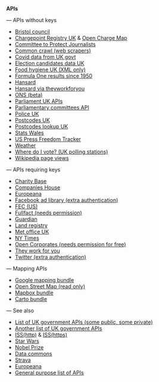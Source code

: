 **APIs**

— APIs without keys
- [Bristol council](https://opendata.bristol.gov.uk/api/v1/console/)
- [Chargepoint Registry UK](https://chargepoints.dft.gov.uk/api/help) & [Open Charge Map](https://openchargemap.org/site/develop/api)
- [Committee to Protect Journalists](https://cpj.org/data-api/)
- [Common crawl (web scrapers)](http://index.commoncrawl.org/)
- [Covid data from UK govt](https://coronavirus.data.gov.uk/details/developers-guide)
- [Election candidates data UK](https://candidates.democracyclub.org.uk/api/docs/next/)
- [Food hygiene UK (XML only)](https://www.food.gov.uk/uk-food-hygiene-rating-data-api)
- [Formula One results since 1950](https://ergast.com/mrd/db/#csv)
- [Hansard](https://api.parliament.uk/historic-hansard/api)
- [Hansard via theyworkforyou](https://www.theyworkforyou.com/api/getHansard)
- [ONS (beta)](https://developer.ons.gov.uk/)
- [Parliament UK APIs](https://developer.parliament.uk/)
- [Parliamentary committees API](https://committees-api.parliament.uk/index.html)
- [Police UK](https://data.police.uk/docs/)
- [Postcodes UK](https://postcodes.io/)
- [Postcodes lookup UK](https://findthatpostcode.uk/#api)
- [Stats Wales](https://statswales.gov.wales/Help/Catalogue#APIEndpointsExplained)
- [US Press Freedom Tracker](https://pressfreedomtracker.us/data/)
- [Weather](https://open-meteo.com/en/docs)
- [Where do I vote? (UK polling stations)](https://wheredoivote.co.uk/api/#)
- [Wikipedia page views](https://wikimedia.org/api/rest_v1/#/)

— APIs requiring keys
- [Charity Base](https://charitybase.uk/docs)
- [Companies House](https://developer.company-information.service.gov.uk/api/docs/)
- [Europeana](https://pro.europeana.eu/page/apis)
- [Facebook ad library (extra authentication)](https://www.facebook.com/ads/library/api)
- [FEC (US)](https://api.open.fec.gov/developers/#/candidate/get_candidates_)
- [Fullfact (needs permission)](https://api.fullfact.org/content/documentation#/)
- [Guardian](https://open-platform.theguardian.com/access/)
- [Land registry](https://use-land-property-data.service.gov.uk/api-information)
- [Met office UK](https://www.metoffice.gov.uk/services/data/datapoint)
- [NY Times](https://developer.nytimes.com/apis)
- [Open Corporates (needs permission for free)](https://api.opencorporates.com/)
- [They work for you](https://www.theyworkforyou.com/api/)
- [Twitter (extra authentication)](https://developer.twitter.com/en/docs/twitter-api)

— Mapping APIs
- [Google mapping bundle](https://developers.google.com/maps/documentation)
- [Open Street Map (read only)](https://wiki.openstreetmap.org/wiki/Overpass_API)
- [Mapbox bundle](https://docs.mapbox.com/api/)
- [Carto bundle](https://carto.com/developers/)

— See also
- [List of UK government APIs (some public, some private)](https://www.api.gov.uk/index/#index)
- [Another list of UK government APIs](https://medium.com/@mcraddock/gov-uk-apis-92a0bcb8a23d)
- [ISS(http)](http://open-notify.org/Open-Notify-API/) & [ISS(https)](https://wheretheiss.at/w/developer)
- [Star Wars](https://swapi.dev/)
- [Nobel Prize](https://www.nobelprize.org/about/developer-zone-2/)
- [Data commons](https://docs.datacommons.org/api/)
- [Strava](https://developers.strava.com/)
- [Europeana](https://pro.europeana.eu/page/apis)
- [General purpose list of APIs](https://github.com/public-apis/public-apis)
